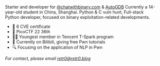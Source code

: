Starter and developer for [@chatwithbinary.com](https://chatwithbinary.com) & [AutoGDB](https://github.com/retr0reg/AutoGDB)
Currently a 14-year-old student in China, Shanghai. Python & C vuln hunt,  Full-stack Python developer, focused on binary exploitation-related developments.



- 🪬 6 CVE certificate
- 💬 PicoCTF 22 36th
- 👨‍💻 Youngest member in Tencent T-Spark program
- 📌 Currently on Bilibili, giving free Pwn tutorials
- 🔍 Focusing on the application of NLP in Pwn

  
*For contact, please email retr0@retr0.blog*
